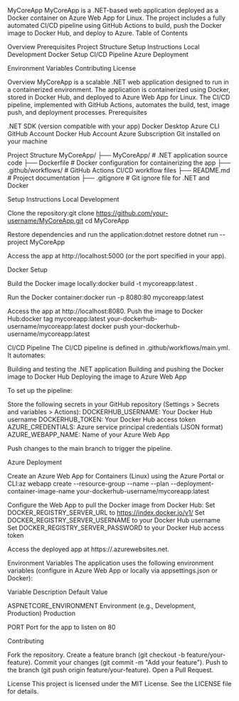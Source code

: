 MyCoreApp
MyCoreApp is a .NET-based web application deployed as a Docker container on Azure Web App for Linux. The project includes a fully automated CI/CD pipeline using GitHub Actions to build, push the Docker image to Docker Hub, and deploy to Azure.
Table of Contents

Overview
Prerequisites
Project Structure
Setup Instructions
Local Development
Docker Setup
CI/CD Pipeline
Azure Deployment


Environment Variables
Contributing
License

Overview
MyCoreApp is a scalable .NET web application designed to run in a containerized environment. The application is containerized using Docker, stored in Docker Hub, and deployed to Azure Web App for Linux. The CI/CD pipeline, implemented with GitHub Actions, automates the build, test, image push, and deployment processes.
Prerequisites

.NET SDK (version compatible with your app)
Docker Desktop
Azure CLI
GitHub Account
Docker Hub Account
Azure Subscription
Git installed on your machine

Project Structure
MyCoreApp/
├── MyCoreApp/                # .NET application source code
├── Dockerfile                # Docker configuration for containerizing the app
├── .github/workflows/        # GitHub Actions CI/CD workflow files
├── README.md                 # Project documentation
├── .gitignore                # Git ignore file for .NET and Docker

Setup Instructions
Local Development

Clone the repository:git clone https://github.com/your-username/MyCoreApp.git
cd MyCoreApp


Restore dependencies and run the application:dotnet restore
dotnet run --project MyCoreApp


Access the app at http://localhost:5000 (or the port specified in your app).

Docker Setup

Build the Docker image locally:docker build -t mycoreapp:latest .


Run the Docker container:docker run -p 8080:80 mycoreapp:latest


Access the app at http://localhost:8080.
Push the image to Docker Hub:docker tag mycoreapp:latest your-dockerhub-username/mycoreapp:latest
docker push your-dockerhub-username/mycoreapp:latest



CI/CD Pipeline
The CI/CD pipeline is defined in .github/workflows/main.yml. It automates:

Building and testing the .NET application
Building and pushing the Docker image to Docker Hub
Deploying the image to Azure Web App

To set up the pipeline:

Store the following secrets in your GitHub repository (Settings > Secrets and variables > Actions):
DOCKERHUB_USERNAME: Your Docker Hub username
DOCKERHUB_TOKEN: Your Docker Hub access token
AZURE_CREDENTIALS: Azure service principal credentials (JSON format)
AZURE_WEBAPP_NAME: Name of your Azure Web App


Push changes to the main branch to trigger the pipeline.

Azure Deployment

Create an Azure Web App for Containers (Linux) using the Azure Portal or CLI:az webapp create --resource-group <resource-group> --name <app-name> --plan <app-service-plan> --deployment-container-image-name your-dockerhub-username/mycoreapp:latest


Configure the Web App to pull the Docker image from Docker Hub:
Set DOCKER_REGISTRY_SERVER_URL to https://index.docker.io/v1/
Set DOCKER_REGISTRY_SERVER_USERNAME to your Docker Hub username
Set DOCKER_REGISTRY_SERVER_PASSWORD to your Docker Hub access token


Access the deployed app at https://<app-name>.azurewebsites.net.

Environment Variables
The application uses the following environment variables (configure in Azure Web App or locally via appsettings.json or Docker):



Variable
Description
Default Value



ASPNETCORE_ENVIRONMENT
Environment (e.g., Development, Production)
Production


PORT
Port for the app to listen on
80


Contributing

Fork the repository.
Create a feature branch (git checkout -b feature/your-feature).
Commit your changes (git commit -m "Add your feature").
Push to the branch (git push origin feature/your-feature).
Open a Pull Request.

License
This project is licensed under the MIT License. See the LICENSE file for details.